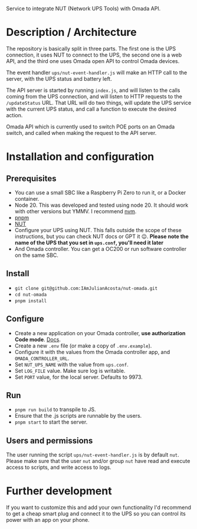 Service to integrate NUT (Network UPS Tools) with Omada API.

# Description / Architecture
The repository is basically split in three parts. The first one is the UPS connection, it uses NUT to connect to the UPS, the second one is a web API, and the third one uses Omada open API to control Omada devices.

The event handler `ups/nut-event-handler.js` will make an HTTP call to the server, with the UPS status and battery left.

The API server is started by running `index.js`, and will listen to the calls coming from the UPS connection, and will listen to HTTP requests to the `/updateStatus` URL. That URL will do two things, will update the UPS service with the current UPS status, and call a function to execute the desired action.

Omada API which is currently used to switch POE ports on an Omada switch, and called when making the request to the API server.

# Installation and configuration

## Prerequisites
- You can use a small SBC like a Raspberry Pi Zero to run it, or a Docker container. 
- Node 20. This was developed and tested using node 20. It should work with other versions but YMMV. I recommend [nvm](https://github.com/nvm-sh/nvm).
- [pnpm](https://pnpm.io)
- [NUT](https://networkupstools.org)
- Configure your UPS using NUT. This falls outside the scope of these instructions, but you can check NUT docs or GPT it 😉. **Please note the name of the UPS that you set in `ups.conf`, you'll need it later**
- And Omada controller. You can get a OC200 or run software controller on the same SBC.

## Install
- `git clone git@github.com:IAmJulianAcosta/nut-omada.git`
- `cd nut-omada`
- `pnpm install`

## Configure
- Create a new application on your Omada controller, **use authorization Code mode**. [Docs](https://use1-omada-northbound.tplinkcloud.com/doc.html#/home).
- Create a new `.env` file (or make a copy of `.env.example`).
- Configure it with the values from the Omada controller app, and `OMADA_CONTROLLER_URL`.
- Set `NUT_UPS_NAME` with the value from `ups.conf`.
- Set `LOG_FILE` value. Make sure log is writable.
- Set `PORT` value, for the local server. Defaults to 9973.

## Run
- `pnpm run build` to transpile to JS.
- Ensure that the .js scripts are runnable by the users.
- `pnpm start` to start the server.

## Users and permissions
The user running the script `ups/nut-event-handler.js` is by default `nut`. Please make sure that the user `nut` and/or group `nut` have read and execute access to scripts, and write access to logs.

# Further development
If you want to customize this and add your own functionality I'd recommend to get a cheap smart plug and connect it to the UPS so you can control its power with an app on your phone.